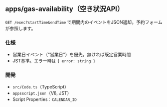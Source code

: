 ## apps/gas-availability（空き状況API）

`GET /exec?startTime&endTime` で期間内のイベントをJSON返却。予約フォームが参照します。

### 仕様
- 営業日イベント（"営業日"）を優先。無ければ既定営業時間
- JST基準。エラー時は `{ error: string }`

### 開発
- `src/Code.ts`（TypeScript）
- `appsscript.json`（V8, JST）
- Script Properties：`CALENDAR_ID`



